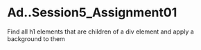 # Ad..Session5_Assignment01
Find all h1 elements that are children of a div element and apply a background to them
